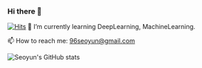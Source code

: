 ### Hi there 👋
[![Hits](https://hits.seeyoufarm.com/api/count/incr/badge.svg?url=https%3A%2F%2Fgithub.com%2Fseoyun2&count_bg=%23F5C4C4&title_bg=%23ED7575&icon=&icon_color=%23E7E7E7&title=hits&edge_flat=false)](https://hits.seeyoufarm.com)
🌱 I’m currently learning DeepLearning, MachineLearning.

📫 How to reach me: 96seoyun@gmail.com
<!--
**seoyun2/seoyun2** is a ✨ _special_ ✨ repository because its `README.md` (this file) appears on your GitHub profile.

Here are some ideas to get you started:

- 🔭 I’m currently working on ...
- 🌱 I’m currently learning ...
- 👯 I’m looking to collaborate on ...
- 🤔 I’m looking for help with ...
- 💬 Ask me about ...
- 📫 How to reach me: ...
- 😄 Pronouns: ...
- ⚡ Fun fact: ...
-->

![Seoyun's GitHub stats](https://github-readme-stats.vercel.app/api?username=seoyun2&show_icons=true&theme=graywhite)


